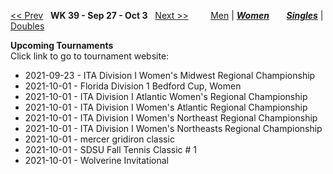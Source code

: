 [<< Prev](women_singles_2138.md) &nbsp; **WK 39 - Sep 27 - Oct 3** &nbsp; [Next >>](women_singles_2140.md) &nbsp;&nbsp;&nbsp;&nbsp;&nbsp;&nbsp;&nbsp; [Men](./men_singles_2139.md) &#124; [***Women***](./women_singles_2139.md) &nbsp;&nbsp;&nbsp;&nbsp;&nbsp; [***Singles***](./women_singles_2139.md) &#124; [Doubles](./women_doubles_2139.md)

**Upcoming Tournaments**  
Click link to go to tournament website:  
- 2021-09-23 - ITA Division I Women's Midwest Regional Championship  
- 2021-10-01 - Florida Division 1 Bedford Cup, Women  
- 2021-10-01 - ITA Division I Atlantic Women's Regional Championship  
- 2021-10-01 - ITA Division I Women's Atlantic Regional Championship  
- 2021-10-01 - ITA Division I Women's Northeast Regional Championship  
- 2021-10-01 - ITA Division I Women's Northeasts Regional Championship  
- 2021-10-01 - mercer gridiron classic  
- 2021-10-01 - SDSU Fall Tennis Classic # 1  
- 2021-10-01 - Wolverine Invitational  